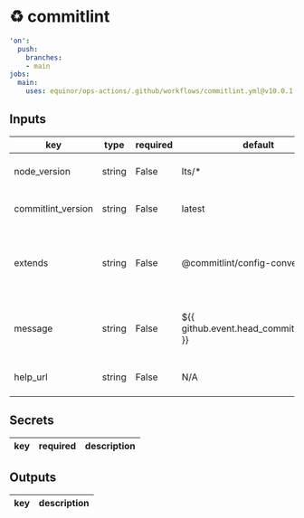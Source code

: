 # ♻ commitlint

```yaml
'on':
  push:
    branches:
    - main
jobs:
  main:
    uses: equinor/ops-actions/.github/workflows/commitlint.yml@v10.0.1

```

## Inputs

key | type | required | default | description
--- | --- | --- | --- | ---
node_version | string | False | lts/* | The version of Node.js to install.
commitlint_version | string | False | latest | The version of commitlint to install.
extends | string | False | @commitlint/config-conventional | Newline-separated string of shareable configurations to extend.
message | string | False | ${{ github.event.head_commit.message }} | Commit message to lint. Default is latest commit message.
help_url | string | False | N/A | Custom help URL for error messages.

## Secrets

key | required | description
--- | --- | ---

## Outputs

key | description
--- | ---
